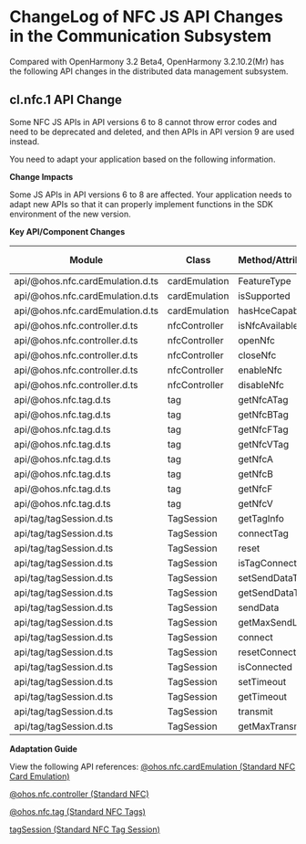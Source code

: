 # ChangeLog of NFC JS API Changes in the Communication Subsystem

Compared with OpenHarmony 3.2 Beta4, OpenHarmony 3.2.10.2(Mr) has the following API changes in the distributed data management subsystem.

## cl.nfc.1 API Change
Some NFC JS APIs in API versions 6 to 8 cannot throw error codes and need to be deprecated and deleted, and then APIs in API version 9 are used instead.

You need to adapt your application based on the following information.

 **Change Impacts**

Some JS APIs in API versions 6 to 8 are affected. Your application needs to adapt new APIs so that it can properly implement functions in the SDK environment of the new version.

**Key API/Component Changes**

| Module                          | Class         | Method/Attribute/Enumeration/Constant| Change Type|
| -------------------------------- | ------------- | ------------------- | -------- |
| api/@ohos.nfc.cardEmulation.d.ts | cardEmulation | FeatureType         | Deprecated    |
| api/@ohos.nfc.cardEmulation.d.ts | cardEmulation | isSupported         | Deprecated    |
| api/@ohos.nfc.cardEmulation.d.ts | cardEmulation | hasHceCapability    | Added    |
| api/@ohos.nfc.controller.d.ts    | nfcController | isNfcAvailable      | Deprecated    |
| api/@ohos.nfc.controller.d.ts    | nfcController | openNfc             | Deprecated    |
| api/@ohos.nfc.controller.d.ts    | nfcController | closeNfc            | Deprecated    |
| api/@ohos.nfc.controller.d.ts    | nfcController | enableNfc           | Added    |
| api/@ohos.nfc.controller.d.ts    | nfcController | disableNfc          | Added    |
| api/@ohos.nfc.tag.d.ts           | tag           | getNfcATag          | Deprecated    |
| api/@ohos.nfc.tag.d.ts           | tag           | getNfcBTag          | Deprecated    |
| api/@ohos.nfc.tag.d.ts           | tag           | getNfcFTag          | Deprecated    |
| api/@ohos.nfc.tag.d.ts           | tag           | getNfcVTag          | Deprecated    |
| api/@ohos.nfc.tag.d.ts           | tag           | getNfcA             | Added    |
| api/@ohos.nfc.tag.d.ts           | tag           | getNfcB             | Added    |
| api/@ohos.nfc.tag.d.ts           | tag           | getNfcF             | Added    |
| api/@ohos.nfc.tag.d.ts           | tag           | getNfcV             | Added    |
| api/tag/tagSession.d.ts          | TagSession    | getTagInfo          | Deprecated    |
| api/tag/tagSession.d.ts          | TagSession    | connectTag          | Deprecated    |
| api/tag/tagSession.d.ts          | TagSession    | reset               | Deprecated    |
| api/tag/tagSession.d.ts          | TagSession    | isTagConnected      | Deprecated    |
| api/tag/tagSession.d.ts          | TagSession    | setSendDataTimeout  | Deprecated    |
| api/tag/tagSession.d.ts          | TagSession    | getSendDataTimeout  | Deprecated    |
| api/tag/tagSession.d.ts          | TagSession    | sendData            | Deprecated    |
| api/tag/tagSession.d.ts          | TagSession    | getMaxSendLength    | Deprecated    |
| api/tag/tagSession.d.ts          | TagSession    | connect             | Added    |
| api/tag/tagSession.d.ts          | TagSession    | resetConnection     | Added    |
| api/tag/tagSession.d.ts          | TagSession    | isConnected         | Added    |
| api/tag/tagSession.d.ts          | TagSession    | setTimeout          | Added    |
| api/tag/tagSession.d.ts          | TagSession    | getTimeout          | Added    |
| api/tag/tagSession.d.ts          | TagSession    | transmit            | Added    |
| api/tag/tagSession.d.ts          | TagSession    | getMaxTransmitSize  | Added    |

**Adaptation Guide**

View the following API references:
[@ohos.nfc.cardEmulation (Standard NFC Card Emulation)](https://gitee.com/openharmony/docs/blob/master/en/application-dev/reference/apis/js-apis-cardEmulation.md)

[@ohos.nfc.controller (Standard NFC)](https://gitee.com/openharmony/docs/blob/master/en/application-dev/reference/apis/js-apis-nfcController.md)

[@ohos.nfc.tag (Standard NFC Tags)](https://gitee.com/openharmony/docs/blob/master/en/application-dev/reference/apis/js-apis-nfcTag.md)

[tagSession (Standard NFC Tag Session)](https://gitee.com/openharmony/docs/blob/master/en/application-dev/reference/apis/js-apis-tagSession.md)
```

```
